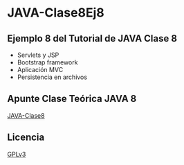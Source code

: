# JAVA-Clase8Ej8
## Ejemplo 8 del Tutorial de JAVA Clase 8

  * Servlets y JSP
  * Bootstrap framework 
  * Aplicación MVC
  * Persistencia en archivos

## Apunte Clase Teórica JAVA 8
[JAVA-Clase8](https://profmatiasgarcia.com.ar/uploads/tutoriales/ClaseTeoricaJAVA8.pdf)

## Licencia
[GPLv3](https://www.gnu.org/licenses/gpl-3.0.en.html)
